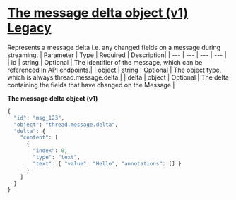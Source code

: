 # [The message delta object (v1) Legacy](/docs/api-reference/assistants-streaming-v1/message-delta-object)
Represents a message delta i.e. any changed fields on a message during
          streaming. 
| Parameter | Type   | Required | Description|
| --- | --- | --- | --- |
| id | string | Optional | The identifier of the message, which can be referenced in API                 endpoints.| 
| object | string | Optional | The object type, which is always                 thread.message.delta.| 
| delta | object | Optional | The delta containing the fields that have changed on the                 Message.| 

**The message delta object (v1)**
```python
{
  "id": "msg_123",
  "object": "thread.message.delta",
  "delta": {
    "content": [
      {
        "index": 0,
        "type": "text",
        "text": { "value": "Hello", "annotations": [] }
      }
    ]
  }
}
```
